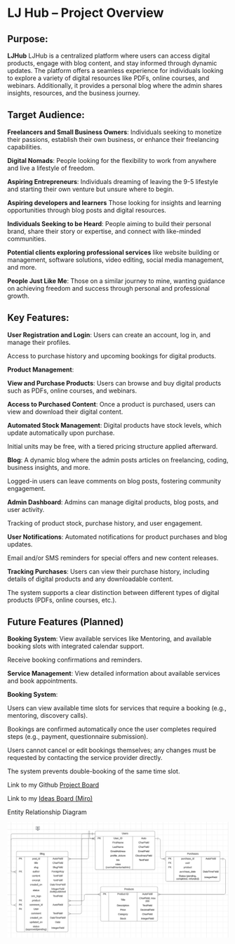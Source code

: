 # LJ Hub – Project Overview

## Purpose:

**LJHub** LJHub is a centralized platform where users can access digital products, engage with blog content, and stay informed through dynamic updates. The platform offers a seamless experience for individuals looking to explore a variety of digital resources like PDFs, online courses, and webinars. Additionally, it provides a personal blog where the admin shares insights, resources, and the business journey.

## Target Audience:

**Freelancers and Small Business Owners**: Individuals seeking to monetize their passions, establish their own business, or enhance their freelancing capabilities.

**Digital Nomads**: People looking for the flexibility to work from anywhere and live a lifestyle of freedom.

**Aspiring Entrepreneurs**: Individuals dreaming of leaving the 9-5 lifestyle and starting their own venture but unsure where to begin.

**Aspiring developers and learners** Those looking for insights and learning opportunities through blog posts and digital resources.

**Individuals Seeking to be Heard**: People aiming to build their personal brand, share their story or expertise, and connect with like-minded communities.

**Potential clients exploring professional services** like website building or management, software solutions, video editing, social media management, and more.

**People Just Like Me**: Those on a similar journey to mine, wanting guidance on achieving freedom and success through personal and professional growth.

## Key Features:

**User Registration and Login**:
Users can create an account, log in, and manage their profiles.

Access to purchase history and upcoming bookings for digital products.

**Product Management**:

**View and Purchase Products**: Users can browse and buy digital products such as PDFs, online courses, and webinars.

**Access to Purchased Content**: Once a product is purchased, users can view and download their digital content.

**Automated Stock Management**: Digital products have stock levels, which update automatically upon purchase.

Initial units may be free, with a tiered pricing structure applied afterward.

**Blog**:
A dynamic blog where the admin posts articles on freelancing, coding, business insights, and more.

Logged-in users can leave comments on blog posts, fostering community engagement.

**Admin Dashboard**:
Admins can manage digital products, blog posts, and user activity.

Tracking of product stock, purchase history, and user engagement.

**User Notifications**:
Automated notifications for product purchases and blog updates.

Email and/or SMS reminders for special offers and new content releases.

**Tracking Purchases**:
Users can view their purchase history, including details of digital products and any downloadable content.

The system supports a clear distinction between different types of digital products (PDFs, online courses, etc.).

## Future Features (Planned)

**Booking System**:
View available services like Mentoring, and available booking slots with integrated calendar support.

Receive booking confirmations and reminders.

**Service Management**:
View detailed information about available services and book appointments.

**Booking System**:

Users can view available time slots for services that require a booking (e.g., mentoring, discovery calls).

Bookings are confirmed automatically once the user completes required steps (e.g., payment, questionnaire submission).

Users cannot cancel or edit bookings themselves; any changes must be requested by contacting the service provider directly.

The system prevents double-booking of the same time slot.

Link to my Github [Project Board](https://github.com/users/LJTalks/projects/11)

Link to my [Ideas Board (Miro)](https://miro.com/app/board/uXjVKukyfAU=/)

Entity Relationship Diagram

![Lucid Chart](static/images/readme/erd.png)
